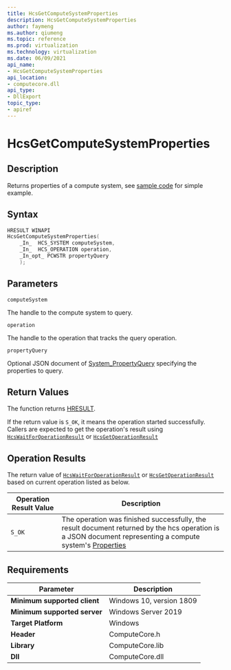 ```yaml
---
title: HcsGetComputeSystemProperties
description: HcsGetComputeSystemProperties
author: faymeng
ms.author: qiumeng
ms.topic: reference
ms.prod: virtualization
ms.technology: virtualization
ms.date: 06/09/2021
api_name:
- HcsGetComputeSystemProperties
api_location:
- computecore.dll
api_type:
- DllExport
topic_type: 
- apiref
---
```

# HcsGetComputeSystemProperties

## Description

Returns properties of a compute system, see [sample code](./tutorial.md) for simple example.

## Syntax

```cpp
HRESULT WINAPI
HcsGetComputeSystemProperties(
    _In_  HCS_SYSTEM computeSystem,
    _In_  HCS_OPERATION operation,
    _In_opt_ PCWSTR propertyQuery
    );
```

## Parameters

`computeSystem`

The handle to the compute system to query.

`operation`

The handle to the operation that tracks the query operation.

`propertyQuery`

Optional JSON document of [System_PropertyQuery](./../SchemaReference.md#System_PropertyQuery) specifying the properties to query.

## Return Values

The function returns [HRESULT](./HCSHResult.md).

If the return value is `S_OK`, it means the operation started successfully. Callers are expected to get the operation's result using [`HcsWaitForOperationResult`](./HcsWaitForOperationResult.md) or [`HcsGetOperationResult`](./HcsGetOperationResult.md)

## Operation Results

The return value of [`HcsWaitForOperationResult`](./HcsWaitForOperationResult.md) or [`HcsGetOperationResult`](./HcsGetOperationResult.md) based on current operation listed as below.

| Operation Result Value | Description |
| -- | -- |
| `S_OK` | The operation was finished successfully, the result document returned by the hcs operation is a JSON document representing a compute system's [Properties](./../SchemaReference.md#Properties) |
 
## Requirements

|Parameter|Description|
|---|---|
| **Minimum supported client** | Windows 10, version 1809 |
| **Minimum supported server** | Windows Server 2019 |
| **Target Platform** | Windows |
| **Header** | ComputeCore.h |
| **Library** | ComputeCore.lib |
| **Dll** | ComputeCore.dll |
